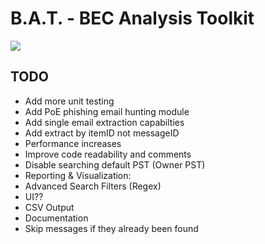 # B.A.T. - BEC Analysis Toolkit

![](https://user-images.githubusercontent.com/74379583/282949817-f29e4cf2-df1e-4065-8e69-88335d3c23d5.png)

## TODO

* Add more unit testing
* Add PoE phishing email hunting module
* Add single email extraction capabilties
* Add extract by itemID not messageID
* Performance increases
* Improve code readability and comments
* Disable searching default PST (Owner PST)
* Reporting & Visualization:
* Advanced Search Filters (Regex)
* UI??
* CSV Output
* Documentation
* Skip messages if they already been found
